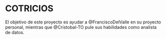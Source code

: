 <h1> COTRICIOS </h1>

El objetivo de este proyecto es ayudar a @FranciscoDelValle en su proyecto personal, mientras que @Cristobal-TO pule sus habilidades como analista de datos. 
